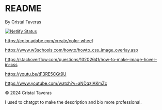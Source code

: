 # README

By Cristal Taveras 

<!--NETLIFY BADGE-->

[![Netlify Status](https://api.netlify.com/api/v1/badges/b2b2592a-a60a-4a28-b299-3d34d2ea3eed/deploy-status)](https://app.netlify.com/sites/idmx-cris/deploys)

<!--COLOR SCHEME CITE-->
https://color.adobe.com/create/color-wheel

<!--HOVER CITES-->
https://www.w3schools.com/howto/howto_css_image_overlay.asp 

https://stackoverflow.com/questions/10202641/how-to-make-image-hover-in-css 

https://youtu.be/tF3RE5CGt9U 

<!--HAMBURGER CITE-->
https://www.youtube.com/watch?v=aNDqzlAKmZc 

<!-- COPYRIGHT-->
&copy; 2024 Cristal Taveras 

I used to chatgpt to make the description and bio more professional. 